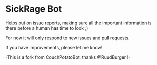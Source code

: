 SickRage Bot
=============

Helps out on issue reports, making sure all the important information is there before a human has time to look ;)

For now it will only respond to new issues and pull requests. 

If you have improvements, please let me know!

-This is a fork from CouchPotatoBot, thanks @RuudBurger !-
